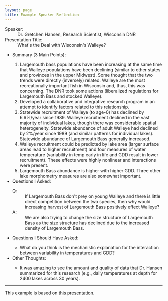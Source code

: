 ```yaml
---
layout: page
title: Example Speaker Reflection
---
```


<dl class="dl-horizontal">
<dt>Speaker:</dt>
<dd>Dr. Gretchen Hansen, Research Scientist, Wisconsin DNR</dd>
<dt>Presentation Title:</dt>
<dd>What's the Deal with Wisconsin's Walleye?</dd>
</dl>

<ul class="list-unstyled">
<li>Summary (3 Main Points):</li>
<ol>
<li>Largemouth bass populations have been increasing at the same time that Walleye populations have been declining (similar to other states and provinces in the upper Midwest).  Some thought that the two trends were directly (inversely) related.  Walleye are the most recreationally important fish in Wisconsin and, thus, this was concerning.  The DNR took some actions (liberalized regulations for Largemouth Bass and stocked Walleye).</li>
<li>Developed a collaborative and integrative research program in an attempt to identify factors related to this relationship.</li>
<li>Statewide recruitment of Walleye (to age-0) has declined by 6.6%/year since 1989.  Walleye recruitment declined in the vast majority of individual lakes, though there was considerable spatial heterogeneity.  Statewide abundance of adult Walleye had declined by 2%/year since 1989 (and similar patterns for individual lakes).  Statewide abundance of Largemouth Bass generally increased.</li>
<li>Walleye recruitment could be predicted by lake area (larger surface areas lead to higher recruitment) and four measures of water temperature (variability in temp early in life and GDD result in lower recruitment).  These effects were highly nonlinear and interactions were present.</li>
<li>Largemouth Bass abundance is higher with higher GDD.  Three other lake morphometry measures are also somewhat important.</li>
</ol>
<li>Questions I Asked:</li>
<dl class="dl-horizontal">
<dt>Q:</dt>
<dd>If Largemouth Bass don't prey on young Walleye and there is little direct competition between the two species, then why would increasing harvest of Largemouth Bass positively effect Walleye?</dd>
<dt>A:</dt>
<dd>We are also trying to change the size structure of Largemouth Bass as the size structure has declined due to the increased density of Largemouth Bass.</dd>
</dl>
<li>Questions I Should Have Asked:</li>
<ul>
<li>What do you think is the mechanistic explanation for the interaction between variability in temperatures and GDD?</li>
</ul>
<li>Other Thoughts:</li>
<ul>
<li>It was amazing to see the amount and quality of data that Dr. Hansen summarized for this research (e.g., daily temperatures at depth for 2400 lakes across 30 years).</li>
</ul>
</ul>

----

This example is based on [this presentation](http://gallery.usgs.gov/videos/972).
